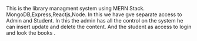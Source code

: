This is the library managment system using MERN Stack. MongoDB,Express,Reactjs,Node.
In this we have gve separate access to Admin and Student.
In this the admin has all the control on the system he can insert update and delete the content.
And the student as access to login and look the books .
